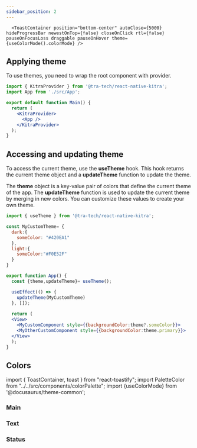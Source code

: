 ```yaml
---
sidebar_position: 2
---
```

      <ToastContainer position="bottom-center" autoClose={5000} hideProgressBar newestOnTop={false} closeOnClick rtl={false} pauseOnFocusLoss draggable pauseOnHover theme={useColorMode().colorMode} />


## Applying theme
To use themes, you need to wrap the root component with provider.

```jsx
import { KitraProvider } from '@tra-tech/react-native-kitra';
import App from './src/App';

export default function Main() {
  return (
    <KitraProvider>
      <App />
    </KitraProvider>
  );
}
```

## Accessing and updating theme 

To access the current theme, use the **useTheme** hook. This hook returns the current theme object and a **updateTheme** function to update the theme.

The **theme** object is a key-value pair of colors that define the current theme of the app. The **updateTheme** function is used to update the current theme by merging in new colors. You can customize these values to create your own theme.

```jsx
import { useTheme } from '@tra-tech/react-native-kitra';

const MyCustomTheme= {
  dark:{
    someColor: "#420EA1"
  },
  light:{
    someColor:"#F0E52F"
  }
}

export function App() {
  const {theme,updateTheme}= useTheme();

  useEffect(() => {
    updateTheme(MyCustomTheme)
  }, []);
  
  return (
  <View>
    <MyCustomComponent style={{backgroundColor:theme?.someColor}}>
    <MyOtherCustomComponent style={{backgroundColor:theme.primary}}>
  </View>
  );
}
```
## Colors

import { ToastContainer, toast } from "react-toastify";
import PaletteColor from "../../src/components/colorPalette";
import {useColorMode} from '@docusaurus/theme-common';

### Main

<div style={{ display: "flex", flexDirection: "row", flexWrap: "wrap" }}>
  <PaletteColor  colorName="Primary" colorValue="#8973CD" />
  <PaletteColor colorName="Primary 5" colorValue="#F9F8FD" />
  <PaletteColor colorName="Primary 15" colorValue="#EDEAF8" />
  <PaletteColor colorName="Primary 30" colorValue="#DCD5F0" />
  <PaletteColor colorName="Secondary" colorValue="#82B98E" />
  <PaletteColor colorName="Tetriary" colorValue="#67A7C1" />
</div>

### Text

<div style={{ display: "flex", flexDirection: "row", flexWrap: "wrap" }}>
  <PaletteColor colorName="Black" colorValue="#000000" />
  <PaletteColor colorName="Light Black" colorValue="#404040" />
  <PaletteColor colorName="Grey" colorValue="#9A9A9A" />
  <PaletteColor colorName="White" colorValue="#FFFFFF" />
  <PaletteColor colorName="Dark White" colorValue="#FDFCFF" />
  <PaletteColor colorName="Light Grey" colorValue="#F5F4F6" />
</div>

### Status

<div style={{ display: "flex", flexDirection: "row", flexWrap: "wrap" }}>
  <PaletteColor colorName="Focused" colorValue="#654FA6" />
  <PaletteColor colorName="Error" colorValue="#FF3434" />
  <PaletteColor colorName="Success" colorValue="#09CE63" />
  <PaletteColor colorName="Disabled Light" colorValue="#D7D1E9" />
  <PaletteColor colorName="Disabled Dark" colorValue="#BDBCBF" />
  <PaletteColor colorName="Disabled Light Dark" colorValue="#F6F6F6" />
</div>

